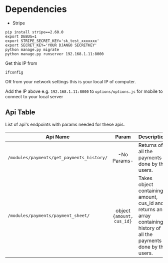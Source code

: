 


# Dependencies

-  Stripe
```console
pip install stripe==2.60.0
export DEBUG=1
export STRIPE_SECRET_KEY='sk_test_xxxxxxx'
export SECRET_KEY='YOUR DJANGO SECRETKEY'
python manage.py migrate
python manage.py runserver 192.168.1.11:8000
```

Get this IP from 
```console
ifconfig
```
OR from your network settings this is your local IP of computer.

Add the IP above e.g. `192.168.1.11:8000` to `options/options.js` for mobile to connect to your local server


## Api Table
List of api's endpoints with params needed for these apis.

| Api Name                       | Param        | Description                                                    |
| ------------------------------ |:------------:|:---------------------------------------------------------------|
| `/modules/payments/get_payments_history/`| -No Params-  | Returns of all the payments done by the users. |
| `/modules/payments/payment_sheet/`|  object `{amount, cus_id}`  |Takes object containing amount, cus_id and returns an array containing history of all the payments done by the users.             |
